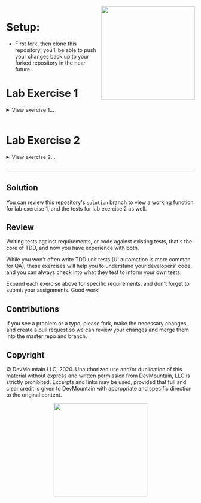 <img src="https://s3.amazonaws.com/devmountain/readme-logo.png" width="250" align="right">

# Setup:

- First fork, then clone this repository; you'll be able to push your changes
  back up to your forked repository in the near future.

# Lab Exercise 1

<details> <summary> View exercise 1... </summary>

# Project Summary

Review the tests in `/src/__tests__/newFunction.test.ts`.

- You'll notice the line:
  ```typescript
  import { myFunction } from "../newFunction";
  ```
- The tests run against the function that `/src/newFunction.ts` exports, which
  is blank for now.

## Instructions

- Edit the function `myFunction` in `/src/newFunction.ts` to pass the tests in
  `/src/__tests__/newFunction.test.ts`
- Execute the tests by running the command `jest newFunction`
- If the tests fail, review your error messages, and correct your function; you
  do not need to edit the tests.

## Submission

Copy and paste the content of `newFunction.ts` (NOT `newFunction.test.ts`) into
Canvas to submit this assignment.

</details>

<br />

# Lab Exercise 2

<details> <summary> View exercise 2... </summary>

# Project Summary

Your organization is in need of a date formatting function. To get som epractice
with unit testing and TDD, they have assigned you to write unit tests for the
`dateFormat` function.

Unlike the previous exercise, neither the function, nor the tests have been set
up already.

## Instructions

- Create a new test file, `/src/__tests__/dateFormat.test.ts`
- Add the mock function your developer gave you:
  ```typescript
  function dateFormat(shortDate: string): string {
    // this function will accept a numeric short date:
    // MM-DD-YYYY
    // and will return a long date, for example:
    // "2-5-2019" => "February 5, 2019"
    // "11-12-2022" => "November 12, 2022"
    return "";
  }
  ```
- Add a describe block, and then tests.
  - The comments in the code should give you everything you need for the
    function's requirements.
  - The tests from the prior exercise should give you a format to follow for
    your tests.

## Submission

Copy and paste the content of your `dateFormat.test.ts` into Canvas to submit
this assignment.

</details>

<br />

---

## Solution

You can review this repository's `solution` branch to view a working function
for lab exercise 1, and the tests for lab exercise 2 as well.

## Review

Writing tests against requirements, or code against existing tests, that's the
core of TDD, and now you have experience with both.

While you won't often write TDD unit tests (UI automation is more common for
QA), these exercises will help you to understand your developers' code, and you
can always check into what they test to inform your own tests.

Expand each exercise above for specific requirements, and don't forget to submit
your assignments. Good work!

## Contributions

If you see a problem or a typo, please fork, make the necessary changes, and
create a pull request so we can review your changes and merge them into the
master repo and branch.

## Copyright

© DevMountain LLC, 2020. Unauthorized use and/or duplication of this material
without express and written permission from DevMountain, LLC is strictly
prohibited. Excerpts and links may be used, provided that full and clear credit
is given to DevMountain with appropriate and specific direction to the original
content.

<p align="center">
<img src="https://s3.amazonaws.com/devmountain/readme-logo.png" width="250">
</p>
